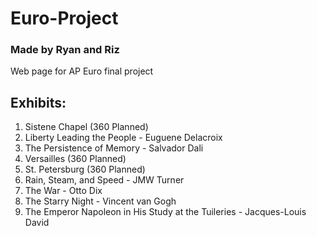 # Euro-Project
### Made by Ryan and Riz

Web page for AP Euro final project

## Exhibits:
1. Sistene Chapel (360 Planned)
2. Liberty Leading the People - Euguene Delacroix
3. The Persistence of Memory - Salvador Dali
4. Versailles (360 Planned)
5. St. Petersburg (360 Planned)
6. Rain, Steam, and Speed - JMW Turner
7. The War - Otto Dix
8. The Starry Night - Vincent van Gogh
9. The Emperor Napoleon in His Study at the Tuileries - Jacques-Louis David
